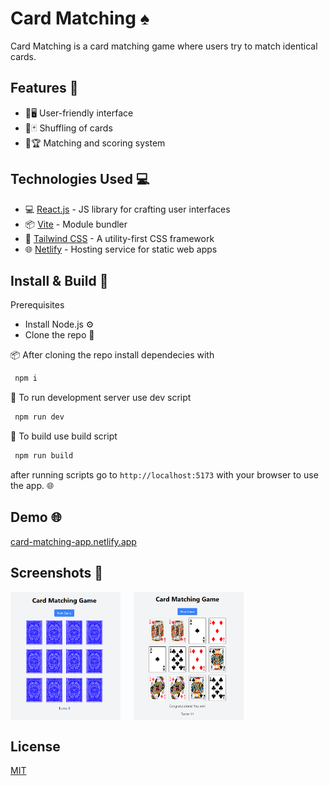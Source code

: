 # Card Matching ♠️

Card Matching is a card matching game where users try to match identical cards.

## Features 🌟

- 🌟🖥️ User-friendly interface
- 🔀🃏 Shuffling of cards
- 🎯🏆 Matching and scoring system


## Technologies Used 💻

- 💻 [React.js](https://reactjs.org/) - JS library for crafting user interfaces
- 📦 [Vite](https://vitejs.dev/) - Module bundler
- 🎨 [Tailwind CSS](https://tailwindcss.com/) - A utility-first CSS framework
- 🌐 [Netlify](https://www.netlify.com/) - Hosting service for static web apps


## Install & Build 🔧

Prerequisites

- Install Node.js ⚙️
- Clone the repo 🔄

📦 After cloning the repo install dependecies with



 ```sh 
  npm i
```
📡 To run development server use dev script
 ```sh 
  npm run dev
```
🔧 To build use build script
 ```sh 
  npm run build
```
after running scripts go to `http://localhost:5173` with your browser to use the app. 🌐

  ## Demo  🌐
 [card-matching-app.netlify.app](https://card-matching-app.netlify.app) 


## Screenshots 📸
<div style="display: flex; flex-direction: row;">
    <img src="screenshots/cardmatching1.png" alt="Home Page" style="width: 35%; margin-right: 4%;">
    <img src="screenshots/cardmatchingwin1.png" alt="win" style="width: 35%;">
</div>




## License

[MIT](https://choosealicense.com/licenses/mit/)
